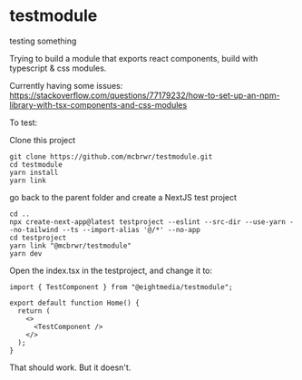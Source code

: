 # testmodule
testing something

Trying to build a module that exports react components, build with typescript & css modules.

Currently having some issues: https://stackoverflow.com/questions/77179232/how-to-set-up-an-npm-library-with-tsx-components-and-css-modules

To test:

Clone this project
```
git clone https://github.com/mcbrwr/testmodule.git
cd testmodule
yarn install
yarn link
```

go back to the parent folder and create a NextJS test project
```
cd ..
npx create-next-app@latest testproject --eslint --src-dir --use-yarn --no-tailwind --ts --import-alias '@/*' --no-app
cd testproject
yarn link "@mcbrwr/testmodule"
yarn dev
```

Open the index.tsx in the testproject, and change it to:
```
import { TestComponent } from "@eightmedia/testmodule";

export default function Home() {
  return (
    <>
      <TestComponent />
    </>
  );
}
```

That should work. But it doesn't.
